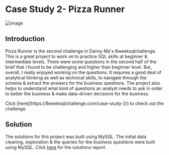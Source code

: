 # Case Study 2- Pizza Runner 

![image](https://user-images.githubusercontent.com/54994083/179250535-f418f2c8-3dc6-4342-8414-449a7c018443.png)
## Introduction
<p text-align="justify">Pizza Runner is the second challenge in Danny Ma's 8weeksqlchallenge. This is a great project to work on to practice SQL skills at beginner & intermediate levels. There were some questions in the second half of the brief that I found to be challenging 
and higher than beginner level. But, overall, I really enjoyed working on the questions. It requires a good deal of analytical thinking as well as technical skills, to navigate through the schema & extract the answers for the business questions. The project also helps to understand what kind of questions an analyst needs to ask in order to better the business & make data-driven decisions for the business.</p>
Click [here](https://8weeksqlchallenge.com/case-study-2/) to check out the challenge.

## Solution
The solutions for this project was built using MySQL. The initial data cleaning, exploration & the queries for the business questions were built using MySQL. 
Click [here]() for the solutions report. 
